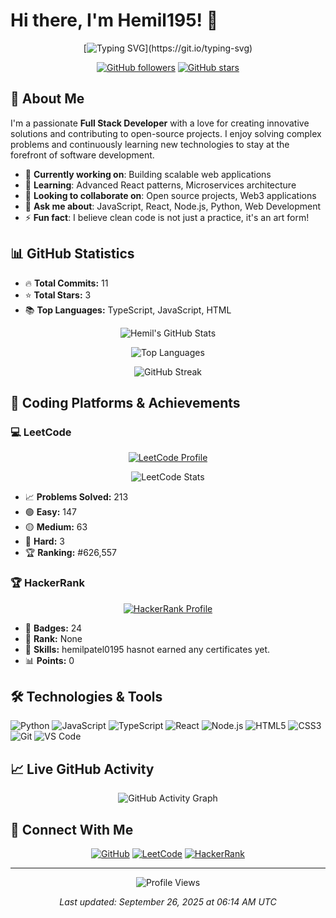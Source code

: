 # Hi there, I'm Hemil195! 👋

<div align="center">

[![Typing SVG](https://readme-typing-svg.herokuapp.com?font=Fira+Code&pause=1000&color=36BCF7&center=true&vCenter=true&width=600&lines=Full+Stack+Developer;Open+Source+Enthusiast;Problem+Solver;Always+Learning;Tech+Innovator;Welcome+to+my+GitHub+Profile!)](https://git.io/typing-svg)

[![GitHub followers](https://img.shields.io/github/followers/Hemil195?style=social&label=Followers)](https://github.com/Hemil195)
[![GitHub stars](https://img.shields.io/github/stars/Hemil195?style=social&label=Stars)](https://github.com/Hemil195)

</div>

## 🚀 About Me

I'm a passionate **Full Stack Developer** with a love for creating innovative solutions and contributing to open-source projects. I enjoy solving complex problems and continuously learning new technologies to stay at the forefront of software development.

- 🔭 **Currently working on**: Building scalable web applications
- 🌱 **Learning**: Advanced React patterns, Microservices architecture
- 👯 **Looking to collaborate on**: Open source projects, Web3 applications
- 💬 **Ask me about**: JavaScript, React, Node.js, Python, Web Development
- ⚡ **Fun fact**: I believe clean code is not just a practice, it's an art form!


## 📊 GitHub Statistics

<!-- GITHUB_STATS_START -->
- 🔥 **Total Commits:** 11
- ⭐ **Total Stars:** 3  
- 📚 **Top Languages:** TypeScript, JavaScript, HTML
<!-- GITHUB_STATS_END -->

<div align="center">
  
![Hemil's GitHub Stats](https://github-readme-stats.vercel.app/api?username=Hemil195&show_icons=true&theme=radical&count_private=true&include_all_commits=true&hide_border=true&bg_color=0D1117&title_color=58A6FF&text_color=C9D1D9&icon_color=58A6FF)

![Top Languages](https://github-readme-stats.vercel.app/api/top-langs/?username=Hemil195&layout=compact&theme=radical&langs_count=8&hide_border=true&bg_color=0D1117&title_color=58A6FF&text_color=C9D1D9)

![GitHub Streak](https://streak-stats.demolab.com/?user=Hemil195&theme=radical&hide_border=true&background=0D1117&stroke=58A6FF&ring=58A6FF&fire=FF6B6B&currStreakNum=C9D1D9&sideNums=C9D1D9&currStreakLabel=58A6FF&sideLabels=58A6FF&dates=6E7681)

</div>

## 🧠 Coding Platforms & Achievements

### 💻 LeetCode 
<div align="center">
  
[![LeetCode Profile](https://img.shields.io/badge/LeetCode-hemilpatel0195-FFA116?style=for-the-badge&logo=leetcode&logoColor=black)](https://leetcode.com/hemilpatel0195)

![LeetCode Stats](https://leetcard.jacoblin.cool/hemilpatel0195?theme=dark&font=Roboto&ext=contest&hide_border=true&border_radius=10)

</div>

<!-- LEETCODE_STATS_START -->
- 📈 **Problems Solved:** 213
- 🟢 **Easy:** 147
- 🟡 **Medium:** 63  
- 🔴 **Hard:** 3
- 🏆 **Ranking:** #626,557
<!-- LEETCODE_STATS_END -->

### 🏆 HackerRank
<div align="center">
  
[![HackerRank Profile](https://img.shields.io/badge/HackerRank-hemilpatel0195-2EC866?style=for-the-badge&logo=hackerrank&logoColor=white)](https://www.hackerrank.com/profile/hemilpatel0195)

</div>

<!-- HACKERRANK_STATS_START -->
- 🏅 **Badges:** 24
- 🎯 **Rank:** None
- 💎 **Skills:** hemilpatel0195 hasnot earned any certificates yet.
- 📊 **Points:** 0
<!-- HACKERRANK_STATS_END -->


## 🛠️ Technologies & Tools

![Python](https://img.shields.io/badge/-Python-3776AB?style=flat&logo=python&logoColor=white)
![JavaScript](https://img.shields.io/badge/-JavaScript-F7DF1E?style=flat&logo=javascript&logoColor=black)
![TypeScript](https://img.shields.io/badge/-TypeScript-3178C6?style=flat&logo=typescript&logoColor=white)
![React](https://img.shields.io/badge/-React-61DAFB?style=flat&logo=react&logoColor=black)
![Node.js](https://img.shields.io/badge/-Node.js-339933?style=flat&logo=node.js&logoColor=white)
![HTML5](https://img.shields.io/badge/-HTML5-E34F26?style=flat&logo=html5&logoColor=white)
![CSS3](https://img.shields.io/badge/-CSS3-1572B6?style=flat&logo=css3&logoColor=white)
![Git](https://img.shields.io/badge/-Git-F05032?style=flat&logo=git&logoColor=white)
![VS Code](https://img.shields.io/badge/-VS%20Code-007ACC?style=flat&logo=visual-studio-code&logoColor=white)

## 📈 Live GitHub Activity

<div align="center">

![GitHub Activity Graph](https://github-readme-activity-graph.vercel.app/graph?username=Hemil195&theme=react-dark&hide_border=true&bg_color=0D1117&color=58A6FF&line=58A6FF&point=58A6FF&area=true&hide_title=true)

</div>


## 🤝 Connect With Me

<div align="center">

[![GitHub](https://img.shields.io/badge/GitHub-Hemil195-181717?style=for-the-badge&logo=github&logoColor=white)](https://github.com/Hemil195)
[![LeetCode](https://img.shields.io/badge/LeetCode-hemilpatel0195-FFA116?style=for-the-badge&logo=leetcode&logoColor=black)](https://leetcode.com/hemilpatel0195)
[![HackerRank](https://img.shields.io/badge/HackerRank-hemilpatel0195-2EC866?style=for-the-badge&logo=hackerrank&logoColor=white)](https://www.hackerrank.com/profile/hemilpatel0195)

</div>

---

<div align="center">

![Profile Views](https://komarev.com/ghpvc/?username=Hemil195&color=blue&style=for-the-badge)

*Last updated: September 26, 2025 at 06:14 AM UTC*

</div>
